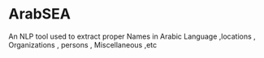 # ArabSEA
 An NLP tool used to extract proper Names in Arabic Language ,locations , Organizations , persons , Miscellaneous ,etc
